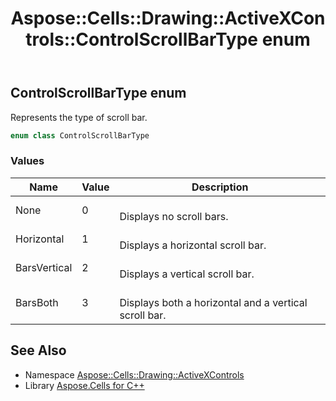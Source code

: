 ﻿---
title: Aspose::Cells::Drawing::ActiveXControls::ControlScrollBarType enum
linktitle: ControlScrollBarType
second_title: Aspose.Cells for C++ API Reference
description: 'Aspose::Cells::Drawing::ActiveXControls::ControlScrollBarType enum. Represents the type of scroll bar in C++.'
type: docs
weight: 2400
url: /cpp/aspose.cells.drawing.activexcontrols/controlscrollbartype/
---
## ControlScrollBarType enum


Represents the type of scroll bar.

```cpp
enum class ControlScrollBarType
```

### Values

| Name | Value | Description |
| --- | --- | --- |
| None | 0 | <br>Displays no scroll bars. |
| Horizontal | 1 | <br>Displays a horizontal scroll bar. |
| BarsVertical | 2 | <br>Displays a vertical scroll bar. |
| BarsBoth | 3 | <br>Displays both a horizontal and a vertical scroll bar. |

## See Also

* Namespace [Aspose::Cells::Drawing::ActiveXControls](../)
* Library [Aspose.Cells for C++](../../)
